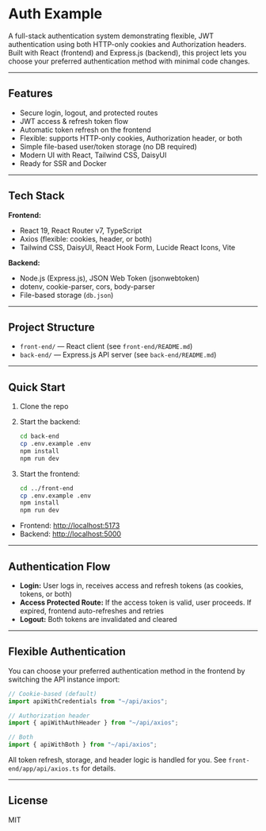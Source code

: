 # Auth Example

A full-stack authentication system demonstrating flexible, JWT authentication using both HTTP-only cookies and Authorization headers. Built with React (frontend) and Express.js (backend), this project lets you choose your preferred authentication method with minimal code changes.

---

## Features

- Secure login, logout, and protected routes
- JWT access & refresh token flow
- Automatic token refresh on the frontend
- Flexible: supports HTTP-only cookies, Authorization header, or both
- Simple file-based user/token storage (no DB required)
- Modern UI with React, Tailwind CSS, DaisyUI
- Ready for SSR and Docker

---

## Tech Stack

**Frontend:**

- React 19, React Router v7, TypeScript
- Axios (flexible: cookies, header, or both)
- Tailwind CSS, DaisyUI, React Hook Form, Lucide React Icons, Vite

**Backend:**

- Node.js (Express.js), JSON Web Token (jsonwebtoken)
- dotenv, cookie-parser, cors, body-parser
- File-based storage (`db.json`)

---

## Project Structure

- `front-end/` — React client (see `front-end/README.md`)
- `back-end/` — Express.js API server (see `back-end/README.md`)

---

## Quick Start

1. Clone the repo
2. Start the backend:

   ```bash
   cd back-end
   cp .env.example .env
   npm install
   npm run dev
   ```

3. Start the frontend:

   ```bash
   cd ../front-end
   cp .env.example .env
   npm install
   npm run dev
   ```

- Frontend: <http://localhost:5173>
- Backend: <http://localhost:5000>

---

## Authentication Flow

- **Login:** User logs in, receives access and refresh tokens (as cookies, tokens, or both)
- **Access Protected Route:** If the access token is valid, user proceeds. If expired, frontend auto-refreshes and retries
- **Logout:** Both tokens are invalidated and cleared

---

## Flexible Authentication

You can choose your preferred authentication method in the frontend by switching the API instance import:

```typescript
// Cookie-based (default)
import apiWithCredentials from "~/api/axios";

// Authorization header
import { apiWithAuthHeader } from "~/api/axios";

// Both
import { apiWithBoth } from "~/api/axios";
```

All token refresh, storage, and header logic is handled for you. See `front-end/app/api/axios.ts` for details.

---

## License

MIT
